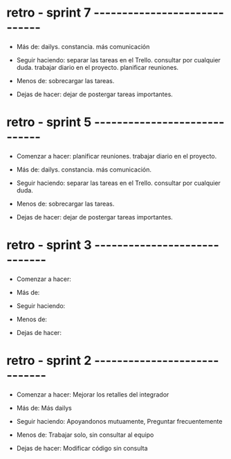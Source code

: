 # retro - sprint 7 -----------------------------

-   Más de:
    dailys.
    constancia.
    más comunicación

-   Seguir haciendo:
    separar las tareas en el Trello.
    consultar por cualquier duda.
    trabajar diario en el proyecto.
    planificar reuniones.

-   Menos de:
    sobrecargar las tareas.

-   Dejas de hacer:
    dejar de postergar tareas importantes.


# retro - sprint 5 -----------------------------

-   Comenzar a hacer:
    planificar reuniones.
    trabajar diario en el proyecto.

-   Más de:
    dailys.
    constancia.
    más comunicación.

-   Seguir haciendo:
    separar las tareas en el Trello.
    consultar por cualquier duda.

-   Menos de:
    sobrecargar las tareas.

-   Dejas de hacer:
    dejar de postergar tareas importantes.

# retro - sprint 3 -----------------------------

-   Comenzar a hacer:

-   Más de:

-   Seguir haciendo:

-   Menos de:

-   Dejas de hacer:

# retro - sprint 2 -----------------------------

-   Comenzar a hacer:
    Mejorar los retalles del integrador

-   Más de:
    Más dailys

-   Seguir haciendo:
    Apoyandonos mutuamente,
    Preguntar frecuentemente

-   Menos de:
    Trabajar solo, sin consultar al equipo

-   Dejas de hacer:
    Modificar código sin consulta
